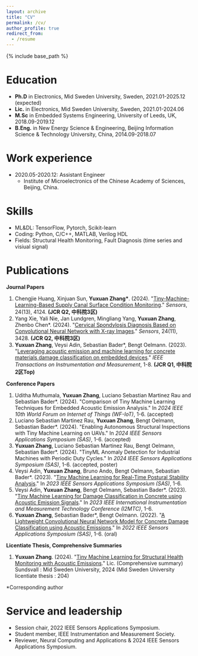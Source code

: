 ```yaml
---
layout: archive
title: "CV"
permalink: /cv/
author_profile: true
redirect_from:
  - /resume
---
```


{% include base_path %}

Education
======
* **Ph.D** in Electronics, Mid Sweden University, Sweden, 2021.01-2025.12 (expected)
* **Lic.** in Electronics, Mid Sweden University, Sweden, 2021.01-2024.06
* **M.Sc** in Embedded Systems Engineering, University of Leeds, UK, 2018.09-2019.12
* **B.Eng.** in New Energy Science & Engineering, Beijing Information Science & Technology University, China, 2014.09-2018.07

Work experience
======
* 2020.05-2020.12: Assistant Engineer
  * Institute of Microelectronics of the Chinese Academy of Sciences, Beijing, China.

Skills
======
* ML&DL: TensorFlow, Pytorch, Scikit-learn
* Coding: Python, C/C++, MATLAB, Verilog HDL
* Fields: Structural Health Monitoring, Fault Diagnosis (time series and visiual signal)

Publications
======
__Journal Papers__
1. Chengjie Huang, Xinjuan Sun, __Yuxuan Zhang*__. (2024). "[Tiny-Machine-Learning-Based Supply Canal Surface Condition Monitoring](https://www.mdpi.com/1424-8220/24/13/4124)." _Sensors_, 24(13), 4124. __(JCR Q2, 中科院3区)__
2. Yang Xie, Yali Nie, Jan Lundgren, Mingliang Yang, __Yuxuan Zhang__, Zhenbo Chen*. (2024). "[Cervical Spondylosis Diagnosis Based on Convolutional Neural Network with X-ray Images](https://www.mdpi.com/1424-8220/24/11/3428)." _Sensors_, 24(11), 3428. __(JCR Q2, 中科院3区)__
3. __Yuxuan Zhang__, Veysi Adin, Sebastian Bader*, Bengt Oelmann. (2023). "[Leveraging acoustic emission and machine learning for concrete materials damage classification on embedded devices](https://ieeexplore.ieee.org/document/10227301)." _IEEE Transactions on Instrumentation and Measurement_, 1-8. __(JCR Q1, 中科院2区Top)__
   
__Conference Papers__
1. Uditha Muthumala, __Yuxuan Zhang__, Luciano Sebastian Martinez Rau and Sebastian Bader*. (2024). "Comparison of Tiny Machine Learning Techniques for Embedded Acoustic Emission Analysis." In _2024 IEEE 10th World Forum on Internet of Things (WF-IoT)_, 1-6. (accepted)
2. Luciano Sebastian Martinez Rau, __Yuxuan Zhang__, Bengt Oelmann, Sebastian Bader*. (2024). "Enabling Autonomous Structural Inspections with Tiny Machine Learning on UAVs." In _2024 IEEE Sensors Applications Symposium (SAS)_, 1-6. (accepted)
3. __Yuxuan Zhang__, Luciano Sebastian Martinez Rau, Bengt Oelmann, Sebastian Bader*. (2024). "TinyML Anomaly Detection for Industrial Machines with Periodic Duty Cycles." In _2024 IEEE Sensors Applications Symposium (SAS)_, 1-6. (accepted, poster)
4. Veysi Adin, __Yuxuan Zhang__, Bruno Ando, Bengt Oelmann, Sebastian Bader*. (2023). "[Tiny Machine Learning for Real-Time Postural Stability Analysis](https://ieeexplore.ieee.org/document/10254126)." In _2023 IEEE Sensors Applications Symposium (SAS)_, 1-6.
5. Veysi Adin, __Yuxuan Zhang__, Bengt Oelmann, Sebastian Bader*. (2023). "[Tiny Machine Learning for Damage Classification in Concrete using Acoustic Emission Signals](https://ieeexplore.ieee.org/document/10175972)." In _2023 IEEE International Instrumentation and Measurement Technology Conference (I2MTC)_, 1-6.
6. __Yuxuan Zhang__, Sebastian Bader*, Bengt Oelmann. (2022). "[A Lightweight Convolutional Neural Network Model for Concrete Damage Classification using Acoustic Emissions](https://ieeexplore.ieee.org/document/9881386)." In _2022 IEEE Sensors Applications Symposium (SAS)_, 1-6. (oral)

__Licentiate Thesis, Comprehensive Summaries__
1. __Yuxuan Zhang__. (2024). "[Tiny Machine Learning for Structural Health Monitoring with Acoustic Emissions](https://miun.diva-portal.org/smash/record.jsf?pid=diva2%3A1857441&dswid=-6455)." Lic. (Comprehensive summary) Sundsvall : Mid Sweden University, 2024 (Mid Sweden University licentiate thesis : 204)

*Corresponding author

Service and leadership
======
* Session chair, 2022 IEEE Sensors Applications Symposium.
* Student member, IEEE Instrumentation and Measurement Society.
* Reviewer, Neural Computing and Applications & 2024 IEEE Sensors Applications Symposium.
